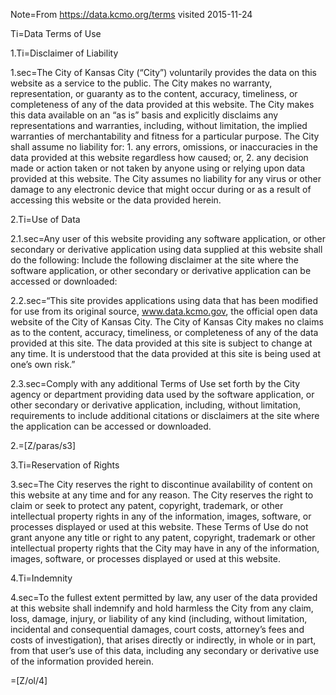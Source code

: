 Note=From <a href="https://data.kcmo.org/terms">https://data.kcmo.org/terms</a> visited 2015-11-24

Ti=Data Terms of Use

1.Ti=Disclaimer of Liability

1.sec=The City of Kansas City (“City”) voluntarily provides the data on this website as a service to the public. The City makes no warranty, representation, or guaranty as to the content, accuracy, timeliness, or completeness of any of the data provided at this website. The City makes this data available on an “as is” basis and explicitly disclaims any representations and warranties, including, without limitation, the implied warranties of merchantability and fitness for a particular purpose. The City shall assume no liability for: 1. any errors, omissions, or inaccuracies in the data provided at this website regardless how caused; or, 2. any decision made or action taken or not taken by anyone using or relying upon data provided at this website. The City assumes no liability for any virus or other damage to any electronic device that might occur during or as a result of accessing this website or the data provided herein.

2.Ti=Use of Data

2.1.sec=Any user of this website providing any software application, or other secondary or derivative application using data supplied at this website shall do the following: Include the following disclaimer at the site where the software application, or other secondary or derivative application can be accessed or downloaded:

2.2.sec=“This site provides applications using data that has been modified for use from its original source, www.data.kcmo.gov, the official open data website of the City of Kansas City. The City of Kansas City makes no claims as to the content, accuracy, timeliness, or completeness of any of the data provided at this site. The data provided at this site is subject to change at any time. It is understood that the data provided at this site is being used at one’s own risk.”

2.3.sec=Comply with any additional Terms of Use set forth by the City agency or department providing data used by the software application, or other secondary or derivative application, including, without limitation, requirements to include additional citations or disclaimers at the site where the application can be accessed or downloaded.

2.=[Z/paras/s3]

3.Ti=Reservation of Rights

3.sec=The City reserves the right to discontinue availability of content on this website at any time and for any reason. The City reserves the right to claim or seek to protect any patent, copyright, trademark, or other intellectual property rights in any of the information, images, software, or processes displayed or used at this website. These Terms of Use do not grant anyone any title or right to any patent, copyright, trademark or other intellectual property rights that the City may have in any of the information, images, software, or processes displayed or used at this website.

4.Ti=Indemnity

4.sec=To the fullest extent permitted by law, any user of the data provided at this website shall indemnify and hold harmless the City from any claim, loss, damage, injury, or liability of any kind (including, without limitation, incidental and consequential damages, court costs, attorney’s fees and costs of investigation), that arises directly or indirectly, in whole or in part, from that user’s use of this data, including any secondary or derivative use of the information provided herein.

=[Z/ol/4]
